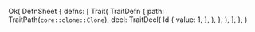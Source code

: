 Ok(
    DefnSheet {
        defns: [
            Trait(
                TraitDefn {
                    path: TraitPath(`core::clone::Clone`),
                    decl: TraitDecl(
                        Id {
                            value: 1,
                        },
                    ),
                },
            ),
        ],
    },
)